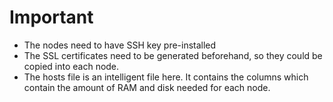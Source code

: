 # Important
* The nodes need to have SSH key pre-installed
* The SSL certificates need to be generated beforehand, so they could be copied into each node.
* The hosts file is an intelligent file here. It contains the columns which contain the amount of RAM and disk needed for each node.


